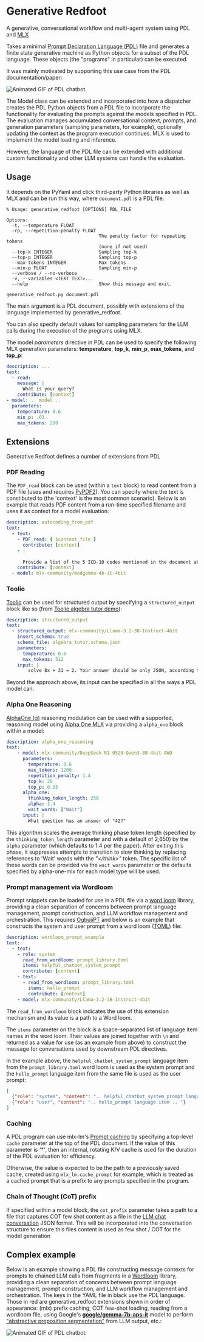 # Generative Redfoot
A generative, conversational workflow and multi-agent system using PDL and [MLX](https://github.com/ml-explore/mlx-examples/tree/main/llms)

Takes a minimal [Prompt Declaration Language (PDL)](https://github.com/IBM/prompt-declaration-language) file and generates a finite state generative machine
as Python objects for a subset of the PDL language.  These objects (the "programs" in particular) can be executed. 

It was mainly motivated by supporting this use case from the PDL documentation/paper:

<img src="animated_chatbot.gif" alt="Animated GIF of PDL chatbot."/>

The Model class can be extended and incorporated into how a dispatcher creates the PDL Python objects from a PDL file to incorporate the functionality for evaluating 
the prompts against the models specified in PDL.  The evaluation manages accumulated conversational context, prompts, and generation parameters (sampling parameters, for example), 
optionally updating the context as the program execution continues.  MLX is used to implement the model loading and inference.

However, the language of the PDL file can be extended with additional custom functionality and 
other LLM systems can handle the evaluation.

## Usage

It depends on the PyYaml and click third-party Python libraries as well as MLX and can be run this way, where `document.pdl` is a PDL file.
```commandline
% Usage: generative_redfoot [OPTIONS] PDL_FILE

Options:
  -t, --temperature FLOAT
  -rp, --repetition-penalty FLOAT
                                  The penalty factor for repeating tokens
                                  (none if not used)
  --top-k INTEGER                 Sampling top-k
  --top-p INTEGER                 Sampling top-p  
  --max-tokens INTEGER            Max tokens
  --min-p FLOAT                   Sampling min-p
  --verbose / --no-verbose
  -v, --variables <TEXT TEXT>...
  --help                          Show this message and exit.

generative_redfoot.py document.pdl
```

The main argument is a PDL document, possibly with extensions of the language implemented by generative_redfoot.

You can also specify default values for sampling parameters for the LLM calls during the execution of the programs
using MLX.

The model _parameters_ directive in PDL can be used to specify the following MLX generation parameters: **temperature**, **top_k**, **min_p**, **max_tokens**, and **top_p**:

```yaml
description: ...
text:
  - read:
    message: |
      What is your query?
    contribute: [context]
- model: .. model ..
  parameters:
    temperature: 0.6
    min_p: .03
    max_tokens: 200
```

## Extensions

Generative Redfoot defines a number of extensions from PDL

### PDF Reading

The `PDF_read` block can be used (within a `text` block) to read content from a PDF file (uses and requires [PyPDF2](https://pypdf2.readthedocs.io/en/3.x/)).
You can specify where the text is constibuted to (the 'context' is the most common scenario).  Below is an example
that reads PDF content from a run-time specified filename and uses it as context for a model evaluation: 

```yaml
description: autocoding_from_pdf
text:
  - text:
    - PDF_read: { $context_file }
      contribute: [context]
    - |
  
      Provide a list of the 5 ICD-10 codes mentioned in the document above
    contribute: [context]
  - model: mlx-community/medgemma-4b-it-4bit
```

### Toolio

[Toolio](https://github.com/OoriData/Toolio) can be used for structured output by specifying a `structured_output`
block like so (from [Toolio algebra tutor demo](https://github.com/OoriData/Toolio/blob/main/demo/algebra_tutor.py)):

```yaml
description: structured_output
text:
  - structured_output: mlx-community/Llama-3.2-3B-Instruct-4bit
    insert_schema: true
    schema_file: algebra_tutor.schema.json
    parameters:
      temperature: 0.6
      max_tokens: 512
    input: |
        solve 8x + 31 = 2. Your answer should be only JSON, according to this schema: #!JSON_SCHEMA!#
```

Beyond the approach above, its input can be specified in all the ways a PDL model can.

### Alpha One Reasoning

[AlphaOne (&alpha;)](https://alphaone-project.github.io/) reasoning modulation can be used with 
a supported, reasoning model using [Alpha One MLX](https://github.com/chimezie/alpha-one-mlx) via providing
a `alpha_one` block within a model:

```yaml
description: alpha_one_reasoning
text:
    - model: mlx-community/DeepSeek-R1-0528-Qwen3-8B-4bit-AWQ
      parameters:
        temperature: 0.6
        max_tokens: 1200
        repetition_penalty: 1.4
        top_k: 20
        top_p: 0.95
      alpha_one:
        thinking_token_length: 250
        alpha: 1.4
        wait_words: ["Wait"]
      input: |
        What question has an answer of "42?"
```

This algorithm scales the average thinking phase token length (specified by the `thinking_token_length` parameter and 
with a default of 2,650) by the `alpha` parameter (which defaults to 1.4 per the paper).  After
exiting this phase, it suppresses attempts to transition to slow thinking by replacing references to 'Wait' words
with the _"&lt;/think>"_ token.  The specific list of these words can be provided via the `wait_words` parameter or the
defaults specified by alpha-one-mlx for each model type will be used.

### Prompt management via Wordloom

Prompt snippets can be loaded for use in a PDL file via a [word loom](https://github.com/OoriData/OgbujiPT/wiki/Word-Loom%3A-Format-%26-tools-for-managing-natural-language-for-AI-LLMs) 
library, providing a clean separation of concerns between prompt language management, prompt construction, and 
LLM workflow management and orchestration.  This requires [OgbujiPT](https://github.com/OoriData/OgbujiPT) and below is
an example that constructs the system and user prompt from a word loom ([TOML](https://toml.io/en/)) file: 

```yaml
description: wordloom_prompt_example
text:
  - text:
    - role: system
      read_from_wordloom: prompt_library.toml
      items: helpful_chatbot_system_prompt
      contribute: [context]
    - text:
      - read_from_wordloom: prompt_library.toml
        items: hello_prompt
        contribute: [context]
    - model: mlx-community/Llama-3.2-3B-Instruct-4bit
```

The `read_from_wordloom` block indicates the use of this extension mechanism and its value is a path to a Word loom.

The `items` parameter on the block is a space-separated list of language item names in the word loom.  Their values are 
joined together with `\n` and returned as a value for use (as an example from above) to construct the message for 
conversations used by downstream PDL directives.  

In the example above, the `helpful_chatbot_system_prompt` language item from the `prompt_library.toml` word loom is used
as the system prompt and the `hello_prompt` language item from the same file is used as the user prompt:

```JSON
[
  {"role": "system", "content": ".. helpful_chatbot_system_prompt language item .. "},
  {"role": "user", "content": ".. hello_prompt language item .. "}
]
```

### Caching
A PDL program can use mlx-lm's [Prompt caching](https://github.com/ml-explore/mlx-lm/blob/main/README.md#long-prompts-and-generations)
by specifying a top-level `cache` parameter at the top of the PDL document.  If the value of this parameter is _'*'_, 
then an internal, rotating K/V cache is used for the duration of the PDL evaluation for efficiency.

Otherwise, the value is expected to be the path to a previously saved cache, created using `mlx_lm.cache_prompt` for 
example, which is treated as a cached prompt that is a prefix to any prompts specified in the program. 

### Chain of Thought (CoT) prefix
If specified within a model block, the `cot_prefix` parameter takes a path to a file that captures COT few shot content 
as a file in the [LLM chat conversation](https://model-spec.openai.com/2025-02-12.html#definitions) JSON format.  This 
will be incorporated into the conversation structure to ensure this files content is used as few shot / COT for the 
model generation

## Complex example

Below is an example showing a PDL file constructing message contexts for prompts to chained LLM calls from fragments
in a [Wordloom](https://github.com/OoriData/OgbujiPT/wiki/Word-Loom%3A-Format-%26-tools-for-managing-natural-language-for-AI-LLMs) 
library, providing a clean separation of concerns between prompt language management, prompt construction, and 
LLM workflow management and orchestration.  The keys in the YAML file in black use the PDL language.  Those in
red are generative_redfoot extensions shown in order of appearance: (mlx) prefix caching, COT few-shot loading, 
reading from a wordloom file, using Google's [__google/gemma-7b-aps-it__](https://huggingface.co/google/gemma-7b-aps-it) 
model to perform ["abstractive proposition segmentation"](https://arxiv.org/abs/2406.19803) from LLM output, 
etc.:

<img src="complex_pdl.png" alt="Animated GIF of PDL chatbot."/>
